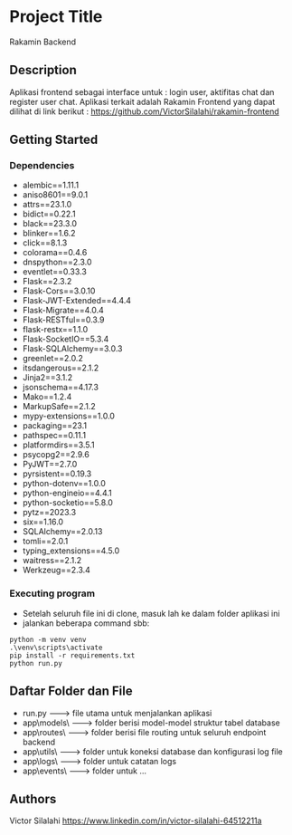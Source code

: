 # Project Title

Rakamin Backend

## Description

Aplikasi frontend sebagai interface untuk : login user, aktifitas chat dan register user chat.
Aplikasi terkait adalah Rakamin Frontend yang dapat dilihat di link berikut : https://github.com/VictorSilalahi/rakamin-frontend

## Getting Started

### Dependencies

* alembic==1.11.1
* aniso8601==9.0.1
* attrs==23.1.0
* bidict==0.22.1
* black==23.3.0
* blinker==1.6.2
* click==8.1.3
* colorama==0.4.6
* dnspython==2.3.0
* eventlet==0.33.3
* Flask==2.3.2
* Flask-Cors==3.0.10
* Flask-JWT-Extended==4.4.4
* Flask-Migrate==4.0.4
* Flask-RESTful==0.3.9
* flask-restx==1.1.0
* Flask-SocketIO==5.3.4
* Flask-SQLAlchemy==3.0.3
* greenlet==2.0.2
* itsdangerous==2.1.2
* Jinja2==3.1.2
* jsonschema==4.17.3
* Mako==1.2.4
* MarkupSafe==2.1.2
* mypy-extensions==1.0.0
* packaging==23.1
* pathspec==0.11.1
* platformdirs==3.5.1
* psycopg2==2.9.6
* PyJWT==2.7.0
* pyrsistent==0.19.3
* python-dotenv==1.0.0
* python-engineio==4.4.1
* python-socketio==5.8.0
* pytz==2023.3
* six==1.16.0
* SQLAlchemy==2.0.13
* tomli==2.0.1
* typing_extensions==4.5.0
* waitress==2.1.2
* Werkzeug==2.3.4

### Executing program

* Setelah seluruh file ini di clone, masuk lah ke dalam folder aplikasi ini
* jalankan beberapa command sbb: 
```
python -m venv venv
.\venv\scripts\activate
pip install -r requirements.txt
python run.py
```

## Daftar Folder dan File

* run.py ---> file utama untuk menjalankan aplikasi
* app\models\ ---> folder berisi model-model struktur tabel database
* app\routes\ ---> folder berisi file routing untuk seluruh endpoint backend
* app\utils\ ---> folder untuk koneksi database dan konfigurasi log file
* app\logs\ ---> folder untuk catatan logs
* app\events\ ---> folder untuk ...

## Authors

Victor Silalahi 
https://www.linkedin.com/in/victor-silalahi-64512211a

